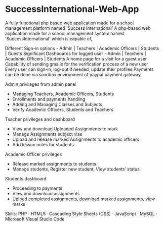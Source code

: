 # SuccessInternational-Web-App
A fully functional php based web application made for a school management platform named 'Success International'
A php-based web application made for a school management system named 'SuccessInternational' which is capable of,

Different Sign-in options - Admin | Teachers | Academic Officers | Students | Guests
Significant Dashboards for logged user - Admin | Teachers | Academic Officers | Students
A home page for a visit for a guest user
Capability of sending gmails for the verification process of a new user
Every user can sign-in, log-out if needed, update their profiles
Payments can be done via sandbox environment of paypal payment gateway

Admin privileges from admin panel 
 - Managing Teachers, Academic Officers, Students
 - Enrollments and payments handling 
 - Adding and Managing Classes and Subjects
 - Verify Academic Officers, Students and Teachers

Teacher privileges and dashboard 
 - View and download Uploaded Assignments to mark
 - Manage Assignments subject vise
 - Upload and release marked Assignments to academic officers
 - Add lesson notes for students

Academic Officer privileges 
 - Release marked assignments to students
 - Manage students, Register new student, View students' status

Students dashboard 
 - Proceeding to payments
 - View and download assignments
 - Upload completed assignments, download marked assignments, view marks


Skills: PHP · HTML5 · Cascading Style Sheets (CSS) · JavaScript · MySQL · Microsoft Visual Studio Code
